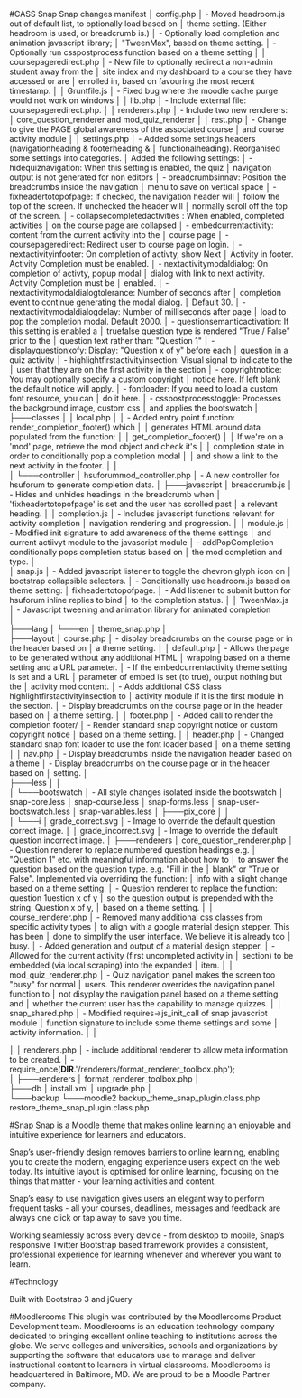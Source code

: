 #CASS Snap
Snap changes manifest
│   config.php
│		- Moved headroom.js out of default list, to optionally load based on
│         theme setting. (Either headroom is used, or breadcrumb is.)
│		- Optionally load completion and animation javascript library;
│         "TweenMax", based on theme setting.
│		- Optionally run csspostprocess function based on a theme setting
│
│   coursepageredirect.php
│       - New file to optionally redirect a non-admin student away from the
│         site index and my dashboard to a course they have accessed or are
│         enrolled in, based on favouring the most recent timestamp.
│
│   Gruntfile.js
│       - Fixed bug where the moodle cache purge would not work on windows
│
│   lib.php
│       - Include external file: coursepageredirect.php.
│
│   renderers.php
│       - Include two new renderers:
│         core_question_renderer and mod_quiz_renderer
│
│   rest.php
│       - Change to give the PAGE global awareness of the associated course
│         and course activity module
│
│   settings.php
│       - Added some settings headers (navigationheading & footerheading &
│         functionalheading). Reorganised some settings into categories.
│       Added the following settings:
│           - hidequiznavigation: When this setting is enabled, the quiz
│             navigation output is not generated for non editors
│           - breadcrumbsinnav: Position the breadcrumbs inside the navigation
│             menu to save on vertical space
│           - fixheadertotopofpage: If checked, the navigation header will
│             follow the top of the screen. If unchecked the header will
│             normally scroll off the top of the screen.
│           - collapsecompletedactivities : When enabled, completed activities
│             on the course page are collapsed
│           - embedcurrentactivity:  content from the current activity into the
│             course page
│           - coursepageredirect: Redirect user to course page on login.
│           - nextactivityinfooter: On completion of activty, show Next
│             Activity in footer. Activity Completion must be enabled.
│           - nextactivitymodaldialog: On completion of activty, popup modal
│             dialog with link to next activity. Activity Completion must be
│             enabled.
│           - nextactivitymodaldialogtolerance: Number of seconds after
│             completion event to continue generating the modal dialog.
│             Default 30.
│           - nextactivitymodaldialogdelay: Number of milliseconds after page
│             load to pop the completion modal. Default 2000.
│           - questionsemanticactivation: If this setting is enabled a
│             truefalse question type is rendered "True / False" prior to the
│             question text rather than: "Question 1"
│           - displayquestionxofy: Display: "Question x of y" before each
│             question in a quiz activity
│           - highlightfirstactivityinsection: Visual signal to indicate to the
│             user that they are on the first activity in the section
│           - copyrightnotice: You may optionally specify a custom copyright
│             notice here. If left blank the default notice will apply.
│           - fontloader: If you need to load a custom font resource, you can
│             do it here.
│           - csspostprocesstoggle: Processes the background image, custom css
│             and applies the bootswatch
│           
├───classes
│   │   local.php
│   │       - Added entry point function: render_completion_footer() which 
│   │         generates HTML around data populated from the function: 
│   │         get_completion_footer()
│   │         If we're on a 'mod' page, retrieve the mod object and check it's
│   │         completion state in order to conditionally pop a completion modal
│   │         and show a link to the next activity in the footer.
│   │   
│   └───controller
│           hsuforummod_controller.php
│               - A new controller for hsuforum to generate completion data.
│
├───javascript
│       breadcrumb.js
│           - Hides and unhides headings in the breadcrumb when
│             'fixheadertotopofpage' is set and the user has scrolled past
│             a relevant heading.
│
│       completion.js
│           - Includes javascript functions relevant for activity completion
│             navigation rendering and progression.
│
│       module.js
│           - Modified init signature to add awareness of  the theme settings
│             and current actiivyt module to the javascript module
│           - addPopCompletion conditionally pops completion status based on
│             the mod completion and type.
│	
│       snap.js
│           - Added javascript listener to toggle the chevron glyph icon on 
│             bootstrap collapsible selectors.
│           - Conditionally use headroom.js based on theme setting: 
│             fixheadertotopofpage.
│           - Add listener to submit button for hsuforum inline replies to bind
│             to the completion status.
│
│       TweenMax.js
│           - Javascript tweening and animation library for animated completion  
│       
├───lang
│   └───en
│           theme_snap.php
│           
├───layout
│       course.php
│           - display breadcrumbs on the course page or in the header based on
│             a theme setting.
│
│       default.php
│           - Allows the page to be generated without any additional HTML
│             wrapping based on a theme setting and a URL parameter.
│           - If the embedcurrentactivity theme setting is set and a URL
│             parameter of embed is set (to true), output nothing but the
│             activity mod content.
│           - Adds additional CSS class highlightfirstactivityinsection to 
│             activity module if it is the first module in the section.
│           - Display breadcrumbs on the course page or in the header based on
│             a theme setting.
│
│       footer.php
│           - Added call to render the completion footer/
│           - Render standard snap copyright notice or custom copyright notice
│             based on a theme setting.
│
│       header.php
│           - Changed standard snap font loader to use the font loader based
│             on a theme setting
│
│       nav.php
│           - Display breadcrumbs inside the navigation header based on a theme
│           - Display breadcrumbs on the course page or in the header based on
│             setting.
│       
├───less
│   │   
│   └───bootswatch
│           - All style changes isolated inside the bootswatch
│           snap-core.less
│           snap-course.less
│           snap-forms.less
│           snap-user-bootswatch.less
│           snap-variables.less
│ 
├───pix_core
│   │       
│   └───i
│           grade_correct.svg
│               - Image to override the default question correct image.
│
│           grade_incorrect.svg
│               - Image to override the default question incorrect image.
│
├───renderers
│       core_question_renderer.php
│       - Question renderer to replace numbered question headings e.g.
│         "Question 1" etc. with meaningful information about how to
│         to answer the question based on the question type. e.g. "Fill in the
│         blank" or "True or False". Implemented via overriding the function:
│         info with a slight change based on a theme setting.
│       - Question renderer to replace the function: question 1uestion x of y
│         so the question output is prepended with the string: Question x of y,
│         based on a theme setting.
│
│       course_renderer.php
│           - Removed many additional css classes from specific activity types
│             to align with a google material design stepper. This has been
│             done to simplify the user interface. We believe it is already too
│             busy.
│           - Added generation and output of a material design stepper.
│           - Allowed for the current activity  (first uncompleted activity in
│             section) to be embedded (via local scraping) into the expanded
│             item.
│
│       mod_quiz_renderer.php
│           - Quiz navigation panel makes the screen too "busy" for normal
│             users. This renderer overrides the navigation panel function to
│             not disyplay the navigation panel based on a theme setting and
│             whether the current user has the capability to manage quizzes.
│
│       snap_shared.php
│           - Modified requires->js_init_call of snap javascript module
│             function signature to include some theme settings and some
│             activity information.
│
│

│
│   renderers.php
│       - include additional renderer to allow meta information to be created.
│       - require_once(__DIR__.'/renderers/format_renderer_toolbox.php');     
│
├───renderers
│       format_renderer_toolbox.php
│           
├───db
│       install.xml
│       upgrade.php
│           
└───backup
    └───moodle2
            backup_theme_snap_plugin.class.php
            restore_theme_snap_plugin.class.php
			
			

#Snap
Snap is a Moodle theme that makes online learning an enjoyable and intuitive experience for learners and educators.

Snap’s user-friendly design removes barriers to online learning, enabling you to create the modern, engaging experience users expect on the web today. Its intuitive layout is optimised for online learning, focusing on the things that matter - your learning activities and content.

Snap’s easy to use navigation gives users an elegant way to perform frequent tasks - all your courses, deadlines, messages and feedback are always one click or tap away to save you time.

Working seamlessly across every device - from desktop to mobile, Snap’s responsive Twitter Bootstrap based framework provides a consistent, professional experience for learning whenever and wherever you want to learn.

#Technology

Built with Bootstrap 3 and jQuery

#Moodlerooms
This plugin was contributed by the Moodlerooms Product Development team.  Moodlerooms is an education technology company dedicated to bringing excellent online teaching to institutions across the globe.  We serve colleges and universities, schools and organizations by supporting the software that educators use to manage and deliver instructional content to learners in virtual classrooms.  Moodlerooms is headquartered in Baltimore, MD.  We are proud to be a Moodle Partner company.